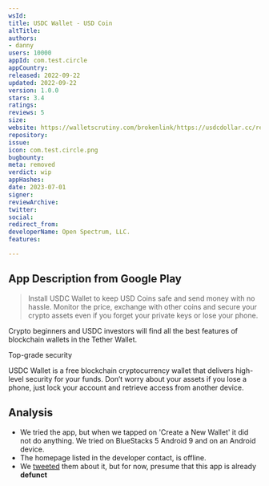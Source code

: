 ```yaml
---
wsId: 
title: USDC Wallet - USD Coin
altTitle: 
authors:
- danny
users: 10000
appId: com.test.circle
appCountry: 
released: 2022-09-22
updated: 2022-09-22
version: 1.0.0
stars: 3.4
ratings: 
reviews: 5
size: 
website: https://walletscrutiny.com/brokenlink/https://usdcdollar.cc/review/privacy
repository: 
issue: 
icon: com.test.circle.png
bugbounty: 
meta: removed
verdict: wip
appHashes: 
date: 2023-07-01
signer: 
reviewArchive: 
twitter: 
social: 
redirect_from: 
developerName: Ореn Sресtrum, LLС.
features: 

---
```


## App Description from Google Play

> Install USDC Wallet to keep USD Coins safe and send money with no hassle. Monitor the price, exchange with other coins and secure your crypto assets even if you forget your private keys or lose your phone.
>
Crypto beginners and USDC investors will find all the best features of blockchain wallets in the Tether Wallet.
>
Top-grade security
>
USDC Wallet is a free blockchain cryptocurrency wallet that delivers high-level security for your funds. Don’t worry about your assets if you lose a phone, just lock your account and retrieve access from another device.

## Analysis

- We tried the app, but when we tapped on 'Create a New Wallet' it did not do anything. We tried on BlueStacks 5 Android 9 and on an Android device.
- The homepage listed in the developer contact, is offline.
- We [tweeted](https://twitter.com/BitcoinWalletz/status/1675070504196079617) them about it, but for now, presume that this app is already **defunct**
